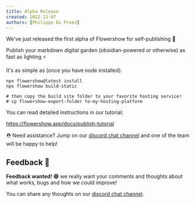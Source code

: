 ```yaml
---
title: Alpha Release
created: 2022-11-07
authors: [Philippe Du Preez]
---
```


We've just released the first alpha of Flowershow for self-publishing 🙌

Publish your markdown digital garden (obsidian-powered or otherwise) as fast as lighting ⚡

It's as simple as (once you have node installed):

```
npx flowershow@latest install
npx flowershow build-static

# then copy the build site folder to your favorite hosting service!
# cp flowershow-export-folder to-my-hosting-platform
```

You can read detailed instructions in our tutorial:

https://flowershow.app/docs/publish-tutorial

⛑️ Need assistance? Jump on our [discord chat channel][discord] and one of the team will be happy to help!

[discord]: https://discord.gg/vQ5Y2uUzt6

## Feedback 📣

**Feedback wanted! 😄** we really want your comments and thoughts about what works, bugs and how we could improve!

You can share any thoughts on our [discord chat channel][discord].
